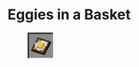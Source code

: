 # Eggies in a Basket

<figure><img src="../../../.gitbook/assets/image (39).png" alt=""><figcaption></figcaption></figure>
